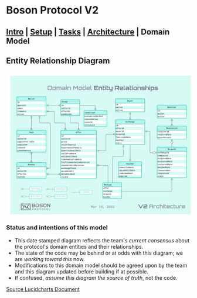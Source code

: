 # Boson Protocol V2
## [Intro](../README.md) | [Setup](setup.md) | [Tasks](tasks.md) | [Architecture](architecture.md) | Domain Model

## Entity Relationship Diagram
![Entity Relationships](images/Boson_Protocol_V2_-_Domain_Model.png)

### Status and intentions of this model
* This date stamped diagram reflects the team's _current consensus_ about the protocol's domain entities and their relationships. 
* The state of the code may be behind or at odds with this diagram; we are _working toward this_ now. 
* Modifications to this domain model should be agreed upon by the team and this diagram updated before building if at possible.
* If confused, _assume this diagram the source of truth_, not the code.

[Source Lucidcharts Document](https://lucid.app/lucidchart/6730d5ca-be1b-4ddb-b7de-a703cd947724/edit?invitationId=inv_acd60ad1-37f8-417a-a69a-5021af8af579)